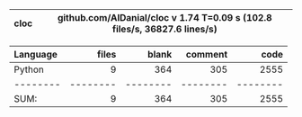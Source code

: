 cloc|github.com/AlDanial/cloc v 1.74  T=0.09 s (102.8 files/s, 36827.6 lines/s)
--- | ---

Language|files|blank|comment|code
:-------|-------:|-------:|-------:|-------:
Python|9|364|305|2555
--------|--------|--------|--------|--------
SUM:|9|364|305|2555
